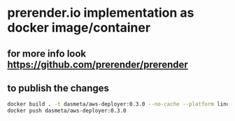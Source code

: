 # prerender.io implementation as docker image/container
## for more info look https://github.com/prerender/prerender

## to publish the changes
```sh
docker build . -t dasmeta/aws-deployer:0.3.0 --no-cache --platform linux/amd64
docker push dasmeta/aws-deployer:0.3.0
```
